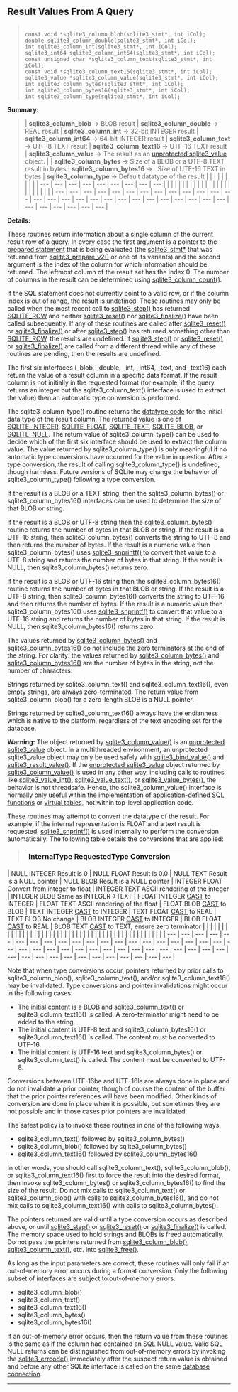 ## Result Values From A Query




> ```
> 
> const void *sqlite3_column_blob(sqlite3_stmt*, int iCol);
> double sqlite3_column_double(sqlite3_stmt*, int iCol);
> int sqlite3_column_int(sqlite3_stmt*, int iCol);
> sqlite3_int64 sqlite3_column_int64(sqlite3_stmt*, int iCol);
> const unsigned char *sqlite3_column_text(sqlite3_stmt*, int iCol);
> const void *sqlite3_column_text16(sqlite3_stmt*, int iCol);
> sqlite3_value *sqlite3_column_value(sqlite3_stmt*, int iCol);
> int sqlite3_column_bytes(sqlite3_stmt*, int iCol);
> int sqlite3_column_bytes16(sqlite3_stmt*, int iCol);
> int sqlite3_column_type(sqlite3_stmt*, int iCol);
> 
> ```



**Summary:**

> | **sqlite3\_column\_blob** → BLOB result | **sqlite3\_column\_double** → REAL result | **sqlite3\_column\_int** → 32\-bit INTEGER result | **sqlite3\_column\_int64** → 64\-bit INTEGER result | **sqlite3\_column\_text** → UTF\-8 TEXT result | **sqlite3\_column\_text16** → UTF\-16 TEXT result | **sqlite3\_column\_value** → The result as an [unprotected sqlite3\_value](#sqlite3_value) object. | | **sqlite3\_column\_bytes** → Size of a BLOB or a UTF\-8 TEXT result in bytes | **sqlite3\_column\_bytes16** →   Size of UTF\-16 TEXT in bytes | **sqlite3\_column\_type** → Default datatype of the result | | | | | | | | | | --- | --- | --- | --- | --- | --- | --- | --- | --- | | | | | | | | | | | | | | | | | | | | | | | | |
> | --- | --- | --- | --- | --- | --- | --- | --- | --- | --- | --- | --- | --- | --- | --- | --- | --- | --- | --- | --- | --- | --- | --- | --- | --- | --- | --- | --- | --- | --- | --- | --- | --- |




**Details:**


These routines return information about a single column of the current
result row of a query. In every case the first argument is a pointer
to the [prepared statement](#sqlite3_stmt) that is being evaluated (the [sqlite3\_stmt\*](#sqlite3_stmt)
that was returned from [sqlite3\_prepare\_v2()](#sqlite3_prepare) or one of its variants)
and the second argument is the index of the column for which information
should be returned. The leftmost column of the result set has the index 0\.
The number of columns in the result can be determined using
[sqlite3\_column\_count()](#sqlite3_column_count).


If the SQL statement does not currently point to a valid row, or if the
column index is out of range, the result is undefined.
These routines may only be called when the most recent call to
[sqlite3\_step()](#sqlite3_step) has returned [SQLITE\_ROW](#SQLITE_ABORT) and neither
[sqlite3\_reset()](#sqlite3_reset) nor [sqlite3\_finalize()](#sqlite3_finalize) have been called subsequently.
If any of these routines are called after [sqlite3\_reset()](#sqlite3_reset) or
[sqlite3\_finalize()](#sqlite3_finalize) or after [sqlite3\_step()](#sqlite3_step) has returned
something other than [SQLITE\_ROW](#SQLITE_ABORT), the results are undefined.
If [sqlite3\_step()](#sqlite3_step) or [sqlite3\_reset()](#sqlite3_reset) or [sqlite3\_finalize()](#sqlite3_finalize)
are called from a different thread while any of these routines
are pending, then the results are undefined.


The first six interfaces (\_blob, \_double, \_int, \_int64, \_text, and \_text16\)
each return the value of a result column in a specific data format. If
the result column is not initially in the requested format (for example,
if the query returns an integer but the sqlite3\_column\_text() interface
is used to extract the value) then an automatic type conversion is performed.


The sqlite3\_column\_type() routine returns the
[datatype code](#SQLITE_BLOB) for the initial data type
of the result column. The returned value is one of [SQLITE\_INTEGER](#SQLITE_BLOB),
[SQLITE\_FLOAT](#SQLITE_BLOB), [SQLITE\_TEXT](#SQLITE_BLOB), [SQLITE\_BLOB](#SQLITE_BLOB), or [SQLITE\_NULL](#SQLITE_BLOB).
The return value of sqlite3\_column\_type() can be used to decide which
of the first six interface should be used to extract the column value.
The value returned by sqlite3\_column\_type() is only meaningful if no
automatic type conversions have occurred for the value in question.
After a type conversion, the result of calling sqlite3\_column\_type()
is undefined, though harmless. Future
versions of SQLite may change the behavior of sqlite3\_column\_type()
following a type conversion.


If the result is a BLOB or a TEXT string, then the sqlite3\_column\_bytes()
or sqlite3\_column\_bytes16() interfaces can be used to determine the size
of that BLOB or string.


If the result is a BLOB or UTF\-8 string then the sqlite3\_column\_bytes()
routine returns the number of bytes in that BLOB or string.
If the result is a UTF\-16 string, then sqlite3\_column\_bytes() converts
the string to UTF\-8 and then returns the number of bytes.
If the result is a numeric value then sqlite3\_column\_bytes() uses
[sqlite3\_snprintf()](#sqlite3_mprintf) to convert that value to a UTF\-8 string and returns
the number of bytes in that string.
If the result is NULL, then sqlite3\_column\_bytes() returns zero.


If the result is a BLOB or UTF\-16 string then the sqlite3\_column\_bytes16()
routine returns the number of bytes in that BLOB or string.
If the result is a UTF\-8 string, then sqlite3\_column\_bytes16() converts
the string to UTF\-16 and then returns the number of bytes.
If the result is a numeric value then sqlite3\_column\_bytes16() uses
[sqlite3\_snprintf()](#sqlite3_mprintf) to convert that value to a UTF\-16 string and returns
the number of bytes in that string.
If the result is NULL, then sqlite3\_column\_bytes16() returns zero.


The values returned by [sqlite3\_column\_bytes()](#sqlite3_column_blob) and
[sqlite3\_column\_bytes16()](#sqlite3_column_blob) do not include the zero terminators at the end
of the string. For clarity: the values returned by
[sqlite3\_column\_bytes()](#sqlite3_column_blob) and [sqlite3\_column\_bytes16()](#sqlite3_column_blob) are the number of
bytes in the string, not the number of characters.


Strings returned by sqlite3\_column\_text() and sqlite3\_column\_text16(),
even empty strings, are always zero\-terminated. The return
value from sqlite3\_column\_blob() for a zero\-length BLOB is a NULL pointer.


Strings returned by sqlite3\_column\_text16() always have the endianness
which is native to the platform, regardless of the text encoding set
for the database.


**Warning:** The object returned by [sqlite3\_column\_value()](#sqlite3_column_blob) is an
[unprotected sqlite3\_value](#sqlite3_value) object. In a multithreaded environment,
an unprotected sqlite3\_value object may only be used safely with
[sqlite3\_bind\_value()](#sqlite3_bind_blob) and [sqlite3\_result\_value()](#sqlite3_result_blob).
If the [unprotected sqlite3\_value](#sqlite3_value) object returned by
[sqlite3\_column\_value()](#sqlite3_column_blob) is used in any other way, including calls
to routines like [sqlite3\_value\_int()](#sqlite3_value_blob), [sqlite3\_value\_text()](#sqlite3_value_blob),
or [sqlite3\_value\_bytes()](#sqlite3_value_blob), the behavior is not threadsafe.
Hence, the sqlite3\_column\_value() interface
is normally only useful within the implementation of
[application\-defined SQL functions](appfunc.html) or [virtual tables](vtab.html), not within
top\-level application code.


These routines may attempt to convert the datatype of the result.
For example, if the internal representation is FLOAT and a text result
is requested, [sqlite3\_snprintf()](#sqlite3_mprintf) is used internally to perform the
conversion automatically. The following table details the conversions
that are applied:



> | InternalType  RequestedType  Conversion | | |
> | --- | --- | --- |




| NULL  INTEGER  Result is 0 | NULL  FLOAT  Result is 0\.0 | NULL  TEXT  Result is a NULL pointer | NULL  BLOB  Result is a NULL pointer | INTEGER  FLOAT  Convert from integer to float | INTEGER  TEXT  ASCII rendering of the integer | INTEGER  BLOB  Same as INTEGER\-\>TEXT | FLOAT  INTEGER  [CAST](lang_expr.html#castexpr) to INTEGER | FLOAT  TEXT  ASCII rendering of the float | FLOAT  BLOB  [CAST](lang_expr.html#castexpr) to BLOB | TEXT  INTEGER  [CAST](lang_expr.html#castexpr) to INTEGER | TEXT  FLOAT  [CAST](lang_expr.html#castexpr) to REAL | TEXT  BLOB  No change | BLOB  INTEGER  [CAST](lang_expr.html#castexpr) to INTEGER | BLOB  FLOAT  [CAST](lang_expr.html#castexpr) to REAL | BLOB  TEXT  [CAST](lang_expr.html#castexpr) to TEXT, ensure zero terminator | | | | | | | | | | | | | | | | | | | | | | | | | | | | | | | | | | | | | | | | | | | | | | | |
| --- | --- | --- | --- | --- | --- | --- | --- | --- | --- | --- | --- | --- | --- | --- | --- | --- | --- | --- | --- | --- | --- | --- | --- | --- | --- | --- | --- | --- | --- | --- | --- | --- | --- | --- | --- | --- | --- | --- | --- | --- | --- | --- | --- | --- | --- | --- | --- |



Note that when type conversions occur, pointers returned by prior
calls to sqlite3\_column\_blob(), sqlite3\_column\_text(), and/or
sqlite3\_column\_text16() may be invalidated.
Type conversions and pointer invalidations might occur
in the following cases:


* The initial content is a BLOB and sqlite3\_column\_text() or
sqlite3\_column\_text16() is called. A zero\-terminator might
need to be added to the string.
* The initial content is UTF\-8 text and sqlite3\_column\_bytes16() or
sqlite3\_column\_text16() is called. The content must be converted
to UTF\-16\.
* The initial content is UTF\-16 text and sqlite3\_column\_bytes() or
sqlite3\_column\_text() is called. The content must be converted
to UTF\-8\.



Conversions between UTF\-16be and UTF\-16le are always done in place and do
not invalidate a prior pointer, though of course the content of the buffer
that the prior pointer references will have been modified. Other kinds
of conversion are done in place when it is possible, but sometimes they
are not possible and in those cases prior pointers are invalidated.


The safest policy is to invoke these routines
in one of the following ways:


* sqlite3\_column\_text() followed by sqlite3\_column\_bytes()
* sqlite3\_column\_blob() followed by sqlite3\_column\_bytes()
* sqlite3\_column\_text16() followed by sqlite3\_column\_bytes16()



In other words, you should call sqlite3\_column\_text(),
sqlite3\_column\_blob(), or sqlite3\_column\_text16() first to force the result
into the desired format, then invoke sqlite3\_column\_bytes() or
sqlite3\_column\_bytes16() to find the size of the result. Do not mix calls
to sqlite3\_column\_text() or sqlite3\_column\_blob() with calls to
sqlite3\_column\_bytes16(), and do not mix calls to sqlite3\_column\_text16()
with calls to sqlite3\_column\_bytes().


The pointers returned are valid until a type conversion occurs as
described above, or until [sqlite3\_step()](#sqlite3_step) or [sqlite3\_reset()](#sqlite3_reset) or
[sqlite3\_finalize()](#sqlite3_finalize) is called. The memory space used to hold strings
and BLOBs is freed automatically. Do not pass the pointers returned
from [sqlite3\_column\_blob()](#sqlite3_column_blob), [sqlite3\_column\_text()](#sqlite3_column_blob), etc. into
[sqlite3\_free()](#sqlite3_free).


As long as the input parameters are correct, these routines will only
fail if an out\-of\-memory error occurs during a format conversion.
Only the following subset of interfaces are subject to out\-of\-memory
errors:


* sqlite3\_column\_blob()
* sqlite3\_column\_text()
* sqlite3\_column\_text16()
* sqlite3\_column\_bytes()
* sqlite3\_column\_bytes16()



If an out\-of\-memory error occurs, then the return value from these
routines is the same as if the column had contained an SQL NULL value.
Valid SQL NULL returns can be distinguished from out\-of\-memory errors
by invoking the [sqlite3\_errcode()](#sqlite3_errcode) immediately after the suspect
return value is obtained and before any
other SQLite interface is called on the same [database connection](#sqlite3).




---


